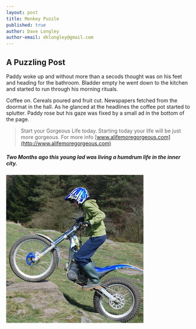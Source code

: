 ```yaml
---
layout: post
title: Monkey Puzzle
published: true
author: Dave Longley
author-email: dklongley@gmail.com
---
```


## A Puzzling Post

Paddy woke up and without more than a secods thought was on his feet and heading for the bathroom. Bladder empty he went down to the kitchen and started to run through his morning rituals.

Coffee on. Cereals poured and fruit cut. Newspapers fetched from the doormat in the hall. As he glanced at the headlines the coffee pot started to splutter. Paddy rose but his gaze&nbsp;was fixed by a small ad in the bottom of the page.
> Start your Gorgeous Life today. Starting today your life will be just more gorgeous. For more info [www.alifemoregorgeous.com](http://www.alifemoregorgeous.com)

##### Two Months ago this young lad was living a humdrum life in the inner city.

![Dave showing his trials rider skills, climbing a large rocky step.](/uploads/overrock.jpg)

